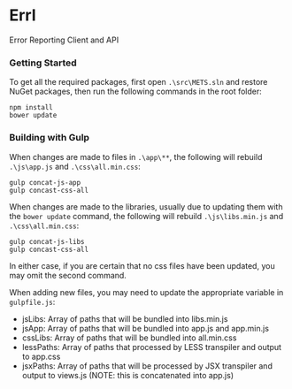 # Errl

Error Reporting Client and API

### Getting Started

To get all the required packages, first open ```.\src\METS.sln``` and restore NuGet packages, then run the following commands in the root folder:

    npm install
    bower update

### Building with Gulp

When changes are made to files in ```.\app\**```, the following will rebuild ```.\js\app.js``` and ```.\css\all.min.css```:

    gulp concat-js-app
    gulp concast-css-all

When changes are made to the libraries, usually due to updating them with the ```bower update``` command, the following will rebuild ```.\js\libs.min.js``` and ```.\css\all.min.css```:

    gulp concat-js-libs
    gulp concast-css-all

In either case, if you are certain that no css files have been updated, you may omit the second command.

When adding new files, you may need to update the appropriate variable in ```gulpfile.js```:

- jsLibs: Array of paths that will be bundled into libs.min.js
- jsApp: Array of paths that will be bundled into app.js and app.min.js
- cssLibs: Array of paths that will be bundled into all.min.css
- lessPaths: Array of paths that processed by LESS transpiler and output to app.css
- jsxPaths: Array of paths that will be processed by JSX transpiler and output to views.js (NOTE: this is concatenated into app.js)